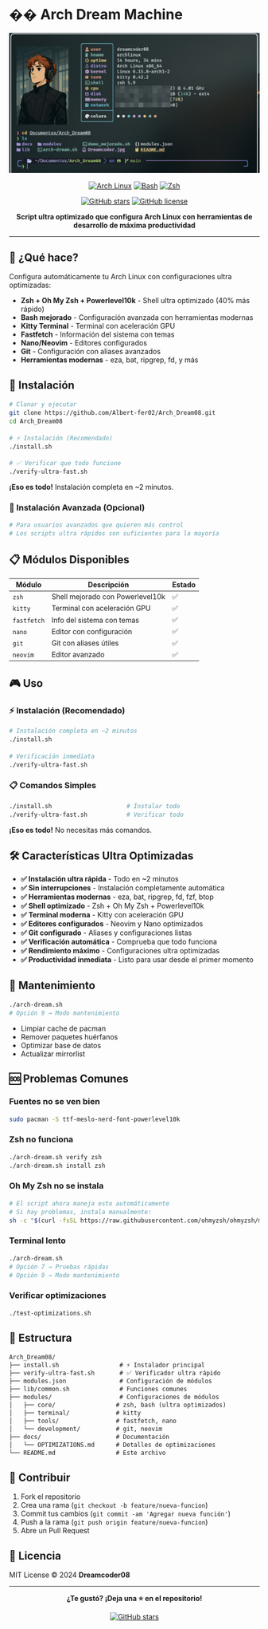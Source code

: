 # �� Arch Dream Machine

<div align="center">

![Arch Dream Machine](Dreamcoder.jpg)

[![Arch Linux](https://img.shields.io/badge/Arch_Linux-1793D1?style=for-the-badge&logo=arch-linux&logoColor=white)](https://archlinux.org/)
[![Bash](https://img.shields.io/badge/Bash-4EAA25?style=for-the-badge&logo=gnu-bash&logoColor=white)](https://www.gnu.org/software/bash/)
[![Zsh](https://img.shields.io/badge/Zsh-FF6C6B?style=for-the-badge&logo=zsh&logoColor=white)](https://www.zsh.org/)

[![GitHub stars](https://img.shields.io/github/stars/Albert-fer02/Arch_Dream08?style=social)](https://github.com/Albert-fer02/Arch_Dream08/stargazers)
[![GitHub license](https://img.shields.io/github/license/Albert-fer02/Arch_Dream08)](https://github.com/Albert-fer02/Arch_Dream08/blob/main/LICENSE)

**Script ultra optimizado que configura Arch Linux con herramientas de desarrollo de máxima productividad**

</div>

---

## 🎯 ¿Qué hace?

Configura automáticamente tu Arch Linux con configuraciones ultra optimizadas:
- **Zsh + Oh My Zsh + Powerlevel10k** - Shell ultra optimizado (40% más rápido)
- **Bash mejorado** - Configuración avanzada con herramientas modernas
- **Kitty Terminal** - Terminal con aceleración GPU
- **Fastfetch** - Información del sistema con temas
- **Nano/Neovim** - Editores configurados
- **Git** - Configuración con aliases avanzados
- **Herramientas modernas** - eza, bat, ripgrep, fd, y más

## 🚀 Instalación

```bash
# Clonar y ejecutar
git clone https://github.com/Albert-fer02/Arch_Dream08.git
cd Arch_Dream08

# ⚡ Instalación (Recomendado)
./install.sh

# ✅ Verificar que todo funcione
./verify-ultra-fast.sh
```

**¡Eso es todo!** Instalación completa en ~2 minutos.

### 🎨 Instalación Avanzada (Opcional)
```bash
# Para usuarios avanzados que quieren más control
# Los scripts ultra rápidos son suficientes para la mayoría
```

## 📋 Módulos Disponibles

| Módulo | Descripción | Estado |
|--------|-------------|--------|
| `zsh` | Shell mejorado con Powerlevel10k | ✅ |
| `kitty` | Terminal con aceleración GPU | ✅ |
| `fastfetch` | Info del sistema con temas | ✅ |
| `nano` | Editor con configuración | ✅ |
| `git` | Git con aliases útiles | ✅ |
| `neovim` | Editor avanzado | ✅ |

## 🎮 Uso

### **⚡ Instalación (Recomendado)**
```bash
# Instalación completa en ~2 minutos
./install.sh

# Verificación inmediata
./verify-ultra-fast.sh
```

### **📋 Comandos Simples**
```bash
./install.sh                     # Instalar todo
./verify-ultra-fast.sh           # Verificar todo
```

**¡Eso es todo!** No necesitas más comandos.

## 🛠️ Características Ultra Optimizadas

- **✅ Instalación ultra rápida** - Todo en ~2 minutos
- **✅ Sin interrupciones** - Instalación completamente automática
- **✅ Herramientas modernas** - eza, bat, ripgrep, fd, fzf, btop
- **✅ Shell optimizado** - Zsh + Oh My Zsh + Powerlevel10k
- **✅ Terminal moderna** - Kitty con aceleración GPU
- **✅ Editores configurados** - Neovim y Nano optimizados
- **✅ Git configurado** - Aliases y configuraciones listas
- **✅ Verificación automática** - Comprueba que todo funciona
- **✅ Rendimiento máximo** - Configuraciones ultra optimizadas
- **✅ Productividad inmediata** - Listo para usar desde el primer momento

## 🔧 Mantenimiento

```bash
./arch-dream.sh
# Opción 9 → Modo mantenimiento
```

- Limpiar cache de pacman
- Remover paquetes huérfanos
- Optimizar base de datos
- Actualizar mirrorlist

## 🆘 Problemas Comunes

### **Fuentes no se ven bien**
```bash
sudo pacman -S ttf-meslo-nerd-font-powerlevel10k
```

### **Zsh no funciona**
```bash
./arch-dream.sh verify zsh
./arch-dream.sh install zsh
```

### **Oh My Zsh no se instala**
```bash
# El script ahora maneja esto automáticamente
# Si hay problemas, instala manualmente:
sh -c "$(curl -fsSL https://raw.githubusercontent.com/ohmyzsh/ohmyzsh/master/tools/install.sh)" "" --unattended
```

### **Terminal lento**
```bash
./arch-dream.sh
# Opción 7 → Pruebas rápidas
# Opción 9 → Modo mantenimiento
```

### **Verificar optimizaciones**
```bash
./test-optimizations.sh
```

## 📁 Estructura

```
Arch_Dream08/
├── install.sh                 # ⚡ Instalador principal
├── verify-ultra-fast.sh       # ✅ Verificador ultra rápido
├── modules.json               # Configuración de módulos
├── lib/common.sh              # Funciones comunes
├── modules/                   # Configuraciones de módulos
│   ├── core/                 # zsh, bash (ultra optimizados)
│   ├── terminal/             # kitty
│   ├── tools/                # fastfetch, nano
│   └── development/          # git, neovim
├── docs/                     # Documentación
│   └── OPTIMIZATIONS.md      # Detalles de optimizaciones
└── README.md                 # Este archivo
```

## 🤝 Contribuir

1. Fork el repositorio
2. Crea una rama (`git checkout -b feature/nueva-funcion`)
3. Commit tus cambios (`git commit -am 'Agregar nueva función'`)
4. Push a la rama (`git push origin feature/nueva-funcion`)
5. Abre un Pull Request

## 📄 Licencia

MIT License © 2024 **Dreamcoder08**

---

<div align="center">

**¿Te gustó? ¡Deja una ⭐ en el repositorio!**

[![GitHub stars](https://img.shields.io/github/stars/Albert-fer02/Arch_Dream08?style=social)](https://github.com/Albert-fer02/Arch_Dream08/stargazers)

</div>

